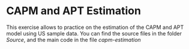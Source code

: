 # CAPM and APT Estimation
This exercise allows to practice on the estimation of the CAPM and APT model using US sample data. You can find the source files in the folder _Source_, and the main code in the file _capm-estimation_
